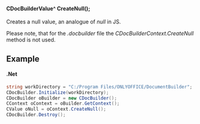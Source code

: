 #### CDocBuilderValue^ CreateNull();

Creates a null value, an analogue of *null* in JS.

Please note, that for the *.docbuilder* file the *CDocBuilderContext.CreateNull* method is not used.

## Example

#### .Net

```c#
string workDirectory = "C:/Program Files/ONLYOFFICE/DocumentBuilder";
CDocBuilder.Initialize(workDirectory);
CDocBuilder oBuilder = new CDocBuilder();
CContext oContext = oBuilder.GetContext();
CValue oNull = oContext.CreateNull();
CDocBuilder.Destroy();
```

